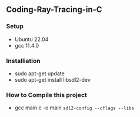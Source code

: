 ## Coding-Ray-Tracing-in-C

### Setup
- Ubuntu 22.04
- gcc 11.4.0

### Installiation
- sudo apt-get update
- sudo apt-get install libsdl2-dev 

### How to Compile this project
- gcc main.c -o main `sdl2-config --cflags --libs`